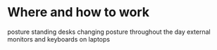# Where and how to work

posture
standing desks
changing posture throughout the day
external monitors and keyboards on laptops
